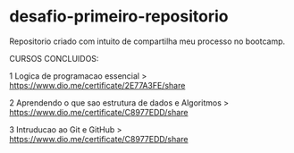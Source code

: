 # desafio-primeiro-repositorio
Repositorio criado com intuito de compartilha meu processo no bootcamp.

 CURSOS CONCLUIDOS:
 
  1 Logica de programacao essencial > https://www.dio.me/certificate/2E77A3FE/share
  
  2 Aprendendo o que sao estrutura de dados e Algoritmos > https://www.dio.me/certificate/C8977EDD/share
  
  3 Intruducao ao Git e GitHub > https://www.dio.me/certificate/C8977EDD/share
